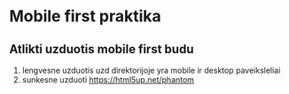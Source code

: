 # Mobile first praktika

## Atlikti uzduotis mobile first budu

1. lengvesne uzduotis uzd direktorijoje yra mobile ir desktop paveiksleliai
2. sunkesne uzduoti https://html5up.net/phantom
